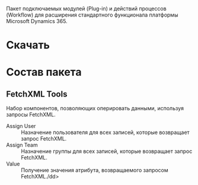Пакет подключаемых модулей (Plug-in) и действий процессов (Workflow) для расширения стандартного функционала платформы Microsoft Dynamics 365.

# Скачать



# Состав пакета

## FetchXML Tools

Набор компонентов, позволяющих оперировать данными, используя запросы FetchXML.

<dl>
<dt>Assign User</dt>
<dd>Назначение пользователя для всех записей, которые возвращает запрос FetchXML.</dd>
<dt>Assign Team</dt>
<dd>Назначение группы для всех записей, которые возвращает запрос FetchXML.</dd>
<dt>Value</dt>
<dd>Получение значения атрибута, возвращаемого запросом FetchXML./dd>
</dl>

